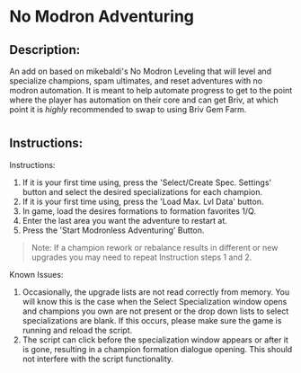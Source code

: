# No Modron Adventuring
## Description:
An add on based on mikebaldi's No Modron Leveling that will level and specialize champions, spam ultimates, and reset adventures with no modron automation. It is meant to help automate progress to get to the point where the player has automation on their core and can get Briv, at which point it is *highly* recommended to swap to using Briv Gem Farm.

#
## Instructions:
Instructions:
1. If it is your first time using, press the 'Select/Create Spec. Settings' button and select the desired specializations for each champion.
2. If it is your first time using, press the 'Load Max. Lvl Data' button.
3. In game, load the desires formations to formation favorites 1/Q.
4. Enter the last area you want the adventure to restart at.
5. Press the 'Start Modronless Adventuring' Button.

> Note: If a champion rework or rebalance results in different or new upgrades you may need to repeat Instruction steps 1 and 2.

Known Issues:
1. Occasionally, the upgrade lists are not read correctly from memory. You will know this is the case when the Select Specialization window opens and champions you own are not present or the drop down lists to select specializations are blank. If this occurs, please make sure the game is running and reload the script.
2. The script can click before the specialization window appears or after it is gone, resulting in a champion formation dialogue opening. This should not interfere with the script functionality.